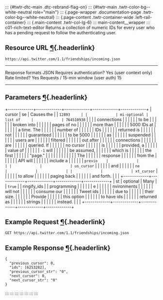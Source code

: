 ::: {#twtr-dtc-main .dtc-rebrand-flag-on}
::: {#twtr-main .twtr-color-bg--white-neutral role="main"}
::: {.page-wrapper .documentation-page .twtr-color-bg--white-neutral}
::: {.page-content .twtr-container-wide .left-rail-container}
::: {.main-content .twtr-col-lg-6}
::: main-content__wrapper
::: c01-rich-text-editor
Returns a collection of numeric IDs for every user who has a pending
request to follow the authenticating user.

## Resource URL [¶](#resource-url){.headerlink}

` https://api.twitter.com/1.1/friendships/incoming.json `

  -------------------------------------- -------------------------
  Response formats                       JSON
  Requires authentication?               Yes (user context only)
  Rate limited?                          Yes
  Requests / 15-min window (user auth)   15
  -------------------------------------- -------------------------

## Parameters [¶](#parameters){.headerlink}

+-------------+-------------+-------------+-------------+-------------+
| cursor      | se          | Causes the  |             | ` 12893     |
|             | mi-optional | list of     |             | 764510938 ` |
|             |             | connections |             |             |
|             |             | to be       |             |             |
|             |             | broken into |             |             |
|             |             | pages of no |             |             |
|             |             | more than   |             |             |
|             |             | 5000 IDs at |             |             |
|             |             | a time. The |             |             |
|             |             | number of   |             |             |
|             |             | IDs         |             |             |
|             |             | returned is |             |             |
|             |             | not         |             |             |
|             |             | guaranteed  |             |             |
|             |             | to be 5000  |             |             |
|             |             | as          |             |             |
|             |             | suspended   |             |             |
|             |             | users are   |             |             |
|             |             | filtered    |             |             |
|             |             | out after   |             |             |
|             |             | connections |             |             |
|             |             | are         |             |             |
|             |             | queried. If |             |             |
|             |             | no cursor   |             |             |
|             |             | is          |             |             |
|             |             | provided, a |             |             |
|             |             | value of    |             |             |
|             |             | ` -1 ` will |             |             |
|             |             | be assumed, |             |             |
|             |             | which is    |             |             |
|             |             | the first   |             |             |
|             |             | \"page.\"   |             |             |
|             |             |             |             |             |
|             |             | The         |             |             |
|             |             | response    |             |             |
|             |             | from the    |             |             |
|             |             | API will    |             |             |
|             |             | include a   |             |             |
|             |             | ` previo    |             |             |
|             |             | us_cursor ` |             |             |
|             |             | and         |             |             |
|             |             | ` ne        |             |             |
|             |             | xt_cursor ` |             |             |
|             |             | to allow    |             |             |
|             |             | paging back |             |             |
|             |             | and forth.  |             |             |
+-------------+-------------+-------------+-------------+-------------+
| st          | optional    | Many        |             | ` true `    |
| ringify_ids |             | programming |             |             |
|             |             | e           |             |             |
|             |             | nvironments |             |             |
|             |             | will not    |             |             |
|             |             | consume our |             |             |
|             |             | Tweet ids   |             |             |
|             |             | due to      |             |             |
|             |             | their size. |             |             |
|             |             | Provide     |             |             |
|             |             | this option |             |             |
|             |             | to have ids |             |             |
|             |             | returned as |             |             |
|             |             | strings     |             |             |
|             |             | instead.    |             |             |
+-------------+-------------+-------------+-------------+-------------+

## Example Request [¶](#example-request){.headerlink}

` GET https://api.twitter.com/1.1/friendships/incoming.json `

## Example Response [¶](#example-response){.headerlink}

    {
      "previous_cursor": 0,
      "ids": [6253282],
      "previous_cursor_str": "0",
      "next_cursor": 0,
      "next_cursor_str": "0"
    }
:::
:::
:::
:::
:::
:::
:::
